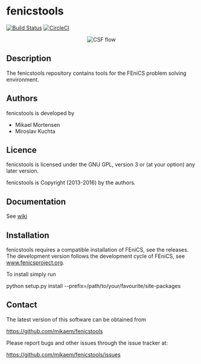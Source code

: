 fenicstools
===========

[![Build Status](https://travis-ci.org/mikaem/fenicstools.svg?branch=master)](https://travis-ci.org/mikaem/fenicstools)
[![CircleCI](https://circleci.com/gh/mikaem/fenicstools/tree/master.svg?style=svg)](https://circleci.com/gh/mikaem/fenicstools/tree/master)

<p align="center">
  <img src="https://www.dropbox.com/s/bol4v776lhugiyn/csf_sliced2.png?dl=1" alt="CSF flow"/>
</p>

Description
-----------

The fenicstools repository contains tools for the FEniCS problem solving environment.

Authors
-------

fenicstools is developed by

  * Mikael Mortensen
  * Miroslav Kuchta

Licence
-------

fenicstools is licensed under the GNU GPL, version 3 or (at your option) any
later version.

fenicstools is Copyright (2013-2016) by the authors.

Documentation
-------------

See [wiki](https://github.com/mikaem/fenicstools/wiki)

Installation
------------

fenicstools requires a compatible installation of FEniCS, see the releases.
The development version follows the development cycle of FEniCS, see 
www.fenicsproject.org.

To install simply run

  python setup.py install --prefix=/path/to/your/favourite/site-packages

Contact
-------

The latest version of this software can be obtained from

  https://github.com/mikaem/fenicstools

Please report bugs and other issues through the issue tracker at:

  https://github.com/mikaem/fenicstools/issues

